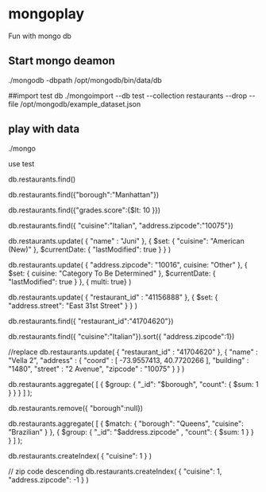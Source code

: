 # mongoplay
Fun with mongo db


## Start mongo deamon
./mongodb -dbpath /opt/mongodb/bin/data/db



##import test db
./mongoimport --db test --collection restaurants --drop --file /opt/mongodb/example_dataset.json



## play with data
./mongo

use test

db.restaurants.find()

db.restaurants.find({"borough":"Manhattan"})

db.restaurants.find({"grades.score":{$lt: 10 }})

db.restaurants.find({ "cuisine":"Italian", "address.zipcode":"10075"})

db.restaurants.update(     { "name" : "Juni" },     {       $set: { "cuisine": "American (New)" },       $currentDate: { "lastModified": true }     } )

db.restaurants.update(   { "address.zipcode": "10016", cuisine: "Other" },   {     $set: { cuisine: "Category To Be Determined" },     $currentDate: { "lastModified": true }   },   { multi: true} )

db.restaurants.update(   { "restaurant_id" : "41156888" },   { $set: { "address.street": "East 31st Street" } } )

db.restaurants.find({ "restaurant_id":"41704620"})


db.restaurants.find({ "cuisine":"Italian"}).sort({ "address.zipcode":1})


//replace
db.restaurants.update(    { "restaurant_id" : "41704620" },    {      "name" : "Vella 2",      "address" : {               "coord" : [ -73.9557413, 40.7720266 ],               "building" : "1480",               "street" : "2 Avenue",               "zipcode" : "10075"      }    } )

db.restaurants.aggregate(    [      { $group: { "_id": "$borough", "count": { $sum: 1 } } }    ] );

db.restaurants.remove({ "borough":null})

db.restaurants.aggregate(    [      { $match: { "borough": "Queens", "cuisine": "Brazilian" } },      { $group: { "_id": "$address.zipcode" , "count": { $sum: 1 } } }    ] );


db.restaurants.createIndex( { "cuisine": 1 } )

// zip code descending
db.restaurants.createIndex( { "cuisine": 1, "address.zipcode": -1 } )



